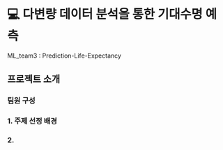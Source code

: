 # 💻 다변량 데이터 분석을 통한 기대수명 예측
ML_team3 : Prediction-Life-Expectancy



## 프로젝트 소개

### 팀원 구성

### 1. 주제 선정 배경

### 2. 
